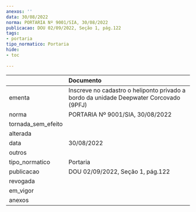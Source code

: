 ```yaml
---
anexos: ''
data: 30/08/2022
norma: PORTARIA Nº 9001/SIA, 30/08/2022
publicacao: DOU 02/09/2022, Seção 1, pág.122
tags:
- portaria
tipo_normatico: Portaria
hide: 
- toc 
 
---
```


|                    | Documento                                                                              |
|:-------------------|:---------------------------------------------------------------------------------------|
| ementa             | Inscreve no cadastro o heliponto privado a bordo da unidade Deepwater Corcovado (9PFJ) |
| norma              | PORTARIA Nº 9001/SIA, 30/08/2022                                                       |
| tornada_sem_efeito |                                                                                        |
| alterada           |                                                                                        |
| data               | 30/08/2022                                                                             |
| outros             |                                                                                        |
| tipo_normatico     | Portaria                                                                               |
| publicacao         | DOU 02/09/2022, Seção 1, pág.122                                                       |
| revogada           |                                                                                        |
| em_vigor           |                                                                                        |
| anexos             |                                                                                        |